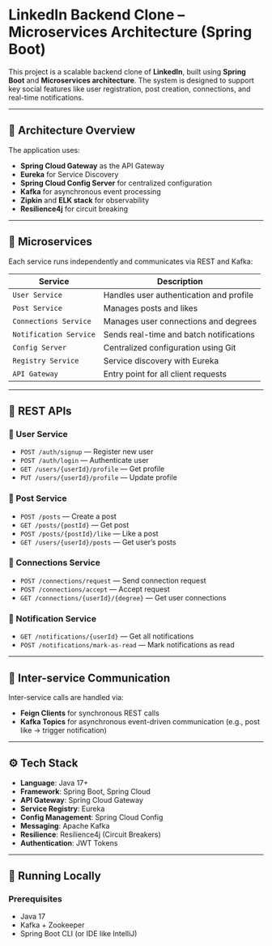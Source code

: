 # LinkedIn Backend Clone – Microservices Architecture (Spring Boot)

This project is a scalable backend clone of **LinkedIn**, built using **Spring Boot** and **Microservices architecture**. The system is designed to support key social features like user registration, post creation, connections, and real-time notifications.

---

## 📌 Architecture Overview

The application uses:
- **Spring Cloud Gateway** as the API Gateway
- **Eureka** for Service Discovery
- **Spring Cloud Config Server** for centralized configuration
- **Kafka** for asynchronous event processing
- **Zipkin** and **ELK stack** for observability
- **Resilience4j** for circuit breaking

---

## 🧱 Microservices

Each service runs independently and communicates via REST and Kafka:

| Service              | Description                               |
|----------------------|-------------------------------------------|
| `User Service`       | Handles user authentication and profile   |
| `Post Service`       | Manages posts and likes                   |
| `Connections Service`| Manages user connections and degrees      |
| `Notification Service` | Sends real-time and batch notifications |
| `Config Server`      | Centralized configuration using Git       |
| `Registry Service`   | Service discovery with Eureka             |
| `API Gateway`        | Entry point for all client requests       |

---

## 🧪 REST APIs

### 👤 User Service
- `POST /auth/signup` — Register new user
- `POST /auth/login` — Authenticate user
- `GET /users/{userId}/profile` — Get profile
- `PUT /users/{userId}/profile` — Update profile

### 📝 Post Service
- `POST /posts` — Create a post
- `GET /posts/{postId}` — Get post
- `POST /posts/{postId}/like` — Like a post
- `GET /users/{userId}/posts` — Get user’s posts

### 🤝 Connections Service
- `POST /connections/request` — Send connection request
- `POST /connections/accept` — Accept request
- `GET /connections/{userId}/{degree}` — Get user connections

### 🔔 Notification Service
- `GET /notifications/{userId}` — Get all notifications
- `POST /notifications/mark-as-read` — Mark notifications as read

---

## 🔁 Inter-service Communication

Inter-service calls are handled via:
- **Feign Clients** for synchronous REST calls
- **Kafka Topics** for asynchronous event-driven communication (e.g., post like → trigger notification)

---

## ⚙️ Tech Stack

- **Language**: Java 17+
- **Framework**: Spring Boot, Spring Cloud
- **API Gateway**: Spring Cloud Gateway
- **Service Registry**: Eureka
- **Config Management**: Spring Cloud Config
- **Messaging**: Apache Kafka
- **Resilience**: Resilience4j (Circuit Breakers)
- **Authentication**: JWT Tokens

---

## 🧪 Running Locally

### Prerequisites
- Java 17
- Kafka + Zookeeper
- Spring Boot CLI (or IDE like IntelliJ)
